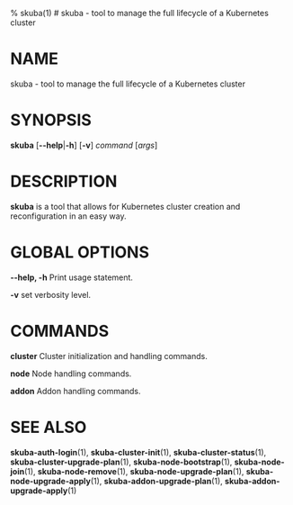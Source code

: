 % skuba(1) # skuba - tool to manage the full lifecycle of a Kubernetes cluster
# NAME
skuba - tool to manage the full lifecycle of a Kubernetes cluster

# SYNOPSIS
**skuba**
[**--help**|**-h**] [**-v**]
*command* [*args*]

# DESCRIPTION
**skuba** is a tool that allows for Kubernetes cluster creation and
reconfiguration in an easy way.

# GLOBAL OPTIONS

**--help, -h**
  Print usage statement.

**-v**
  set verbosity level.

# COMMANDS

**cluster**
  Cluster initialization and handling commands.

**node**
  Node handling commands.

**addon**
  Addon handling commands.

# SEE ALSO
**skuba-auth-login**(1),
**skuba-cluster-init**(1),
**skuba-cluster-status**(1),
**skuba-cluster-upgrade-plan**(1),
**skuba-node-bootstrap**(1),
**skuba-node-join**(1),
**skuba-node-remove**(1),
**skuba-node-upgrade-plan**(1),
**skuba-node-upgrade-apply**(1),
**skuba-addon-upgrade-plan**(1),
**skuba-addon-upgrade-apply**(1)
